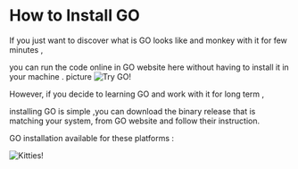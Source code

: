 
# How to Install GO

If you just want to discover what is GO looks like and monkey with it for few minutes ,

you can run the code online in GO website here without having to install it in your machine . picture
![Try GO!](https://cloud.githubusercontent.com/assets/14142983/10209253/bf86a84a-6796-11e5-8c0e-27360d5a6aa5.jpg "Try GO")

However, if you decide to learning GO and work with it for long term  , 

installing GO is simple ,you can download the binary release that is matching  your system, from GO website and follow their instruction.

GO installation available for these platforms :

![Kitties!](https://github.com/kenbod/markdown_github_01/blob/master/resources/kitty.jpg "So cute!")
